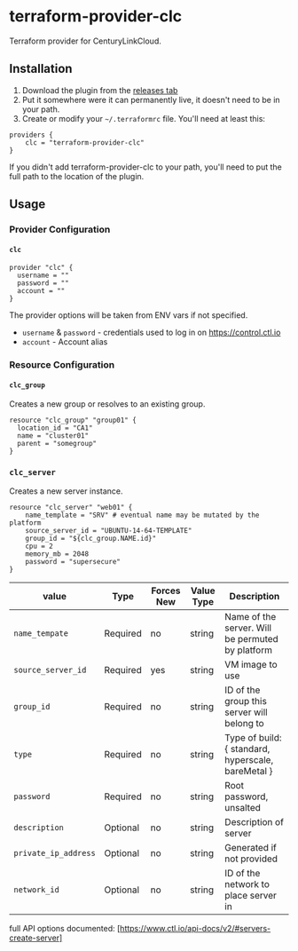 # terraform-provider-clc

Terraform provider for CenturyLinkCloud.


## Installation

1. Download the plugin from the [releases tab][3]
2. Put it somewhere were it can permanently live, it doesn't need to be in your path.
3. Create or modify your `~/.terraformrc` file. You'll need at least this:

```
providers {
    clc = "terraform-provider-clc"
}
```

If you didn't add terraform-provider-clc to your path, you'll need to put the full path to the location of the plugin.

[3]:https://github.com/CenturyLinkCloud/terraform-provider-clc/releases

## Usage

### Provider Configuration

#### `clc`

```
provider "clc" {
  username = ""
  password = ""
  account = ""
}
```

The provider options will be taken from ENV vars if not specified.

* `username` & `password` - credentials used to log in on https://control.ctl.io
* `account` - Account alias

### Resource Configuration

#### `clc_group`

Creates a new group or resolves to an existing group.

```
resource "clc_group" "group01" {
  location_id = "CA1"
  name = "cluster01"
  parent = "somegroup"
}
```

### `clc_server`

Creates a new server instance.

```
resource "clc_server" "web01" {
    name_template = "SRV" # eventual name may be mutated by the platform
    source_server_id = "UBUNTU-14-64-TEMPLATE"
    group_id = "${clc_group.NAME.id}"
    cpu = 2
    memory_mb = 2048
    password = "supersecure"
}
```



value                             | Type     | Forces New | Value Type | Description
--------------------------------- | -------- | ---------- | ---------- | -----------
`name_tempate`                    | Required | no         | string     | Name of the server. Will be permuted by platform
`source_server_id`                | Required | yes        | string     | VM image to use
`group_id`                        | Required | no         | string     | ID of the group this server will belong to
`type`                            | Required | no         | string     | Type of build: { standard, hyperscale, bareMetal }
`password`                        | Required | no         | string     | Root password, unsalted
`description`                     | Optional | no         | string     | Description of server
`private_ip_address`              | Optional | no         | string     | Generated if not provided
`network_id`                      | Optional | no         | string     | ID of the network to place server in


full API options documented: [https://www.ctl.io/api-docs/v2/#servers-create-server]
